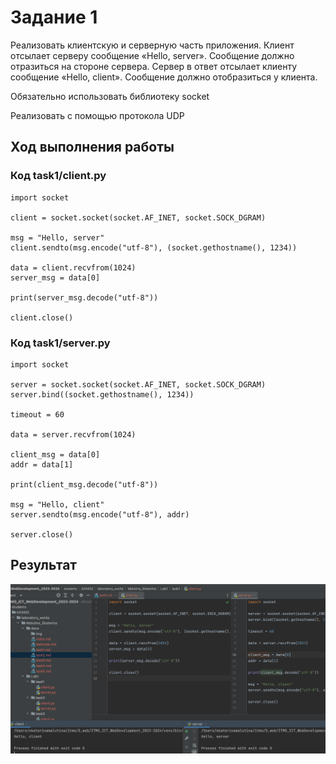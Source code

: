 # Задание 1

Реализовать клиентскую и серверную часть приложения. Клиент отсылает серверу сообщение «Hello, server». Сообщение должно
отразиться на стороне сервера. Сервер в ответ отсылает клиенту сообщение «Hello, client». Сообщение должно отобразиться
у клиента.

Обязательно использовать библиотеку socket

Реализовать с помощью протокола UDP

## Ход выполнения работы

### Код task1/client.py

    import socket
    
    client = socket.socket(socket.AF_INET, socket.SOCK_DGRAM)
    
    msg = "Hello, server"
    client.sendto(msg.encode("utf-8"), (socket.gethostname(), 1234))
    
    data = client.recvfrom(1024)
    server_msg = data[0]
    
    print(server_msg.decode("utf-8"))
    
    client.close()


### Код task1/server.py

    import socket

    server = socket.socket(socket.AF_INET, socket.SOCK_DGRAM)
    server.bind((socket.gethostname(), 1234))
    
    timeout = 60
    
    data = server.recvfrom(1024)
    
    client_msg = data[0]
    addr = data[1]
    
    print(client_msg.decode("utf-8"))
    
    msg = "Hello, client"
    server.sendto(msg.encode("utf-8"), addr)
    
    server.close()


## Результат

![Image](img/img.png)
